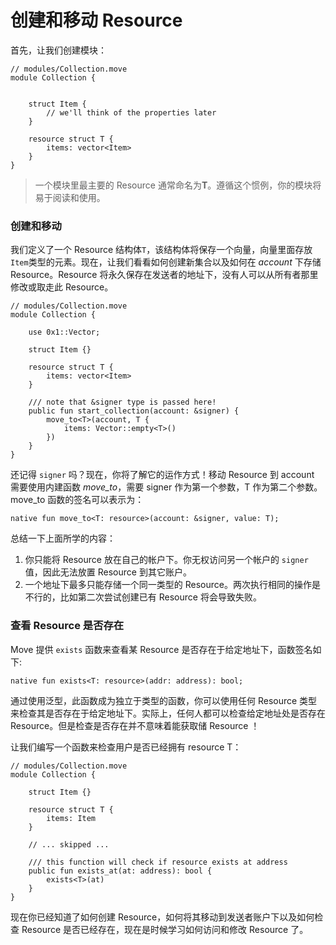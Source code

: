 # 创建和移动 Resource

首先，让我们创建模块：

```Move
// modules/Collection.move
module Collection {


    struct Item {
        // we'll think of the properties later
    }

    resource struct T {
        items: vector<Item>
    }
}
```

> 一个模块里最主要的 Resource 通常命名为**T**。遵循这个惯例，你的模块将易于阅读和使用。

### 创建和移动

我们定义了一个 Resource 结构体`T`，该结构体将保存一个向量，向量里面存放`Item`类型的元素。现在，让我们看看如何创建新集合以及如何在 *account* 下存储 Resource。Resource 将永久保存在发送者的地址下，没有人可以从所有者那里修改或取走此 Resource。

```Move
// modules/Collection.move
module Collection {

    use 0x1::Vector;

    struct Item {}

    resource struct T {
        items: vector<Item>
    }

    /// note that &signer type is passed here!
    public fun start_collection(account: &signer) {
        move_to<T>(account, T {
            items: Vector::empty<T>()
        })
    }
}
```

还记得 `signer` 吗？现在，你将了解它的运作方式！移动 Resource 到 account 需要使用内建函数 *move_to*，需要 signer 作为第一个参数，T 作为第二个参数。move_to 函数的签名可以表示为：

```Move
native fun move_to<T: resource>(account: &signer, value: T);
```

总结一下上面所学的内容：

1. 你只能将 Resource 放在自己的帐户下。你无权访问另一个帐户的 `signer` 值，因此无法放置 Resource 到其它账户。
2. 一个地址下最多只能存储一个同一类型的 Resource。两次执行相同的操作是不行的，比如第二次尝试创建已有 Resource 将会导致失败。

### 查看 Resource 是否存在

Move 提供 `exists` 函数来查看某 Resource 是否存在于给定地址下，函数签名如下:

```Move
native fun exists<T: resource>(addr: address): bool;
```

通过使用泛型，此函数成为独立于类型的函数，你可以使用任何 Resource 类型来检查其是否存在于给定地址下。实际上，任何人都可以检查给定地址处是否存在 Resource。但是检查是否存在并不意味着能获取储 Resource ！

让我们编写一个函数来检查用户是否已经拥有 resource T：

```Move
// modules/Collection.move
module Collection {

    struct Item {}

    resource struct T {
        items: Item
    }

    // ... skipped ...

    /// this function will check if resource exists at address
    public fun exists_at(at: address): bool {
        exists<T>(at)
    }
}
````

现在你已经知道了如何创建 Resource，如何将其移动到发送者账户下以及如何检查 Resource 是否已经存在，现在是时候学习如何访问和修改 Resource 了。